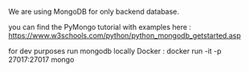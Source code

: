 We are using MongoDB for only backend database.

you can find the PyMongo tutorial with examples here : https://www.w3schools.com/python/python_mongodb_getstarted.asp

for dev purposes run mongodb locally
Docker : docker run -it -p 27017:27017 mongo
